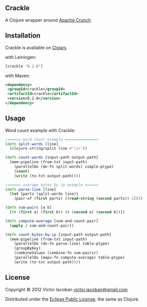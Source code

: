 ## Crackle

A Clojure wrapper around [Apache Crunch](http://incubator.apache.org/crunch/)


## Installation

Crackle is available on [Clojars](https://clojars.org/)

with Leiningen:

```clj
[crackle "0.2.0"]
```

with Maven:

```xml
<dependency>
 <groupId>crackle</groupId>
 <artifactId>crackle</artifactId>
 <version>0.2.0</version>
</dependency>
```

## Usage

Word count example with Crackle:

```clj
;====== word count example ===============
(defn split-words [line]
  (clojure.string/split line #"\s+"))

(defn count-words [input-path output-path]
  (mem-pipeline (from-txt input-path)
    (parallelDo (do-fn split-words) simple-ptype)
    (count)
    (write (to-txt output-path))))

;====== average bytes by ip example ======
(defn parse-line [line]
  (let [parts (split-words line)]
    (pair-of (first parts) [(read-string (second parts)) 1])))

(defn sum-pairs [a b]
  [(+ (first a) (first b)) (+ (second a) (second b))])

(defn compute-average [sum-and-count-pair]
  (apply / sum-and-count-pair))

(defn count-bytes-by-ip [input-path output-path]
  (mem-pipeline (from-txt input-path)
    (parallelDo (do-fn parse-line) table-ptype)
    (groupByKey)
    (combineValues (combine-fn sum-pairs))
    (parallelDo (mapv-fn compute-average) table-ptype)
    (write (to-txt output-path))))

```

## License

Copyright © 2012 Victor Iacoban <victor.iacoban@gmail.com>

Distributed under the [Eclipse Public License](http://www.eclipse.org/legal/epl-v10.html), the same as Clojure.
